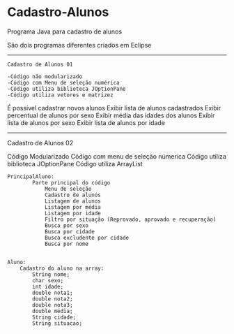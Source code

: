 # Cadastro-Alunos
Programa Java para cadastro de alunos

São dois programas diferentes criados em Eclipse

-----------------------------------------------------------  

	Cadastro de Alunos 01

  	-Código não modularizado
 	-Código com Menu de seleção numérica
  	-Código utiliza biblioteca JOptionPane
  	-Código utiliza vetores e matrizez
  
  É possível cadastrar novos alunos
  Exibir lista de alunos cadastrados
  Exibir percentual de alunos por sexo
  Exibir média das idades dos alunos
  Exibir lista de alunos por sexo
  Exibir lista de alunos por idade
  
-----------------------------------------------------------  
  
Cadastro de Alunos 02

  Código Modularizado
  Código com menu de seleção númerica
  Código utiliza biblioteca JOptionPane
  Código utiliza ArrayList
  
  	PrincipalAluno:
    		Parte principal do código
				Menu de seleção
    			Cadastro de alunos
    			Listagem de alunos
    			Listagem por média
    			Listagem por idade
    			Filtro por situação (Reprovado, aprovado e recuperação)
    			Busca por sexo
    			Busca por cidade
    			Busca excludente por cidade
    			Busca por nome
   
	
	Aluno:
 		Cadastro do aluno na array:
			String nome;
			char sexo;
			int idade;
			double nota1;
			double nota2;
			double nota3;
      		double media;
      		String cidade;
      		String situacao;
